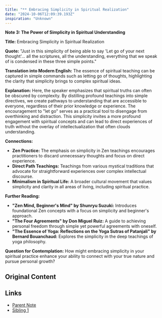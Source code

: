 ```yaml
---
title: "** Embracing Simplicity in Spiritual Realization"
date: "2024-10-06T12:09:39.193Z"
inspiration: "Unknown"
---
```


**Note 3: The Power of Simplicity in Spiritual Understanding**

**Title:** Embracing Simplicity in Spiritual Realization

**Quote:** "Just in this simplicity of being able to say 'Let go of your next thought'... all the scriptures, all the understanding, everything that we speak of is condensed in these three simple points."

**Translation into Modern English:** The essence of spiritual teaching can be captured in simple commands such as letting go of thoughts, highlighting the clarity that simplicity brings to complex spiritual ideas.

**Explanation:** Here, the speaker emphasizes that spiritual truths can often be obscured by complexity. By distilling profound teachings into simple directives, we create pathways to understanding that are accessible to everyone, regardless of their prior knowledge or experience. The encouragement to "let go" serves as a practical tool to disengage from overthinking and distraction. This simplicity invites a more profound engagement with spiritual concepts and can lead to direct experiences of truth without the overlay of intellectualization that often clouds understanding.

**Connections:**
- **Zen Practice:** The emphasis on simplicity in Zen teachings encourages practitioners to discard unnecessary thoughts and focus on direct experience.
- **Direct Path Teachings:** Teachings from various mystical traditions that advocate for straightforward experiences over complex intellectual discourse.
- **Minimalism in Spiritual Life:** A broader cultural movement that values simplicity and clarity in all areas of living, including spiritual practice.

**Further Reading:**
- **"Zen Mind, Beginner's Mind" by Shunryu Suzuki:** Introduces foundational Zen concepts with a focus on simplicity and beginner's approach.
- **"The Four Agreements" by Don Miguel Ruiz:** A guide to achieving personal freedom through simple yet powerful agreements with oneself.
- **"The Essence of Yoga: Reflections on the Yoga Sutras of Patanjali" by Bernard Bouanchaud:** Explores the simplicity in the deep teachings of yoga philosophy.

**Question for Contemplation:** How might embracing simplicity in your spiritual practice enhance your ability to connect with your true nature and pursue personal growth? 



## Original Content



## Links

- [Parent Note](/parent-note.md)
- [Sibling 1](/zettel1.md)
